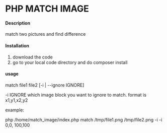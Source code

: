 # PHP MATCH IMAGE

#### Description
match two pictures and find difference

#### Installation

1. download the code
2. go to your local code directory and do composer install

#### usage
match file1 file2 [-i | --ignore IGNORE]

-i IGNORE which image block you want to ignore to match. format is x1,y1,x2,y2 

example:

php /home/match_image/index.php match /tmp/file1.png /tmp/file2.png -i -i 0,0, 100,100